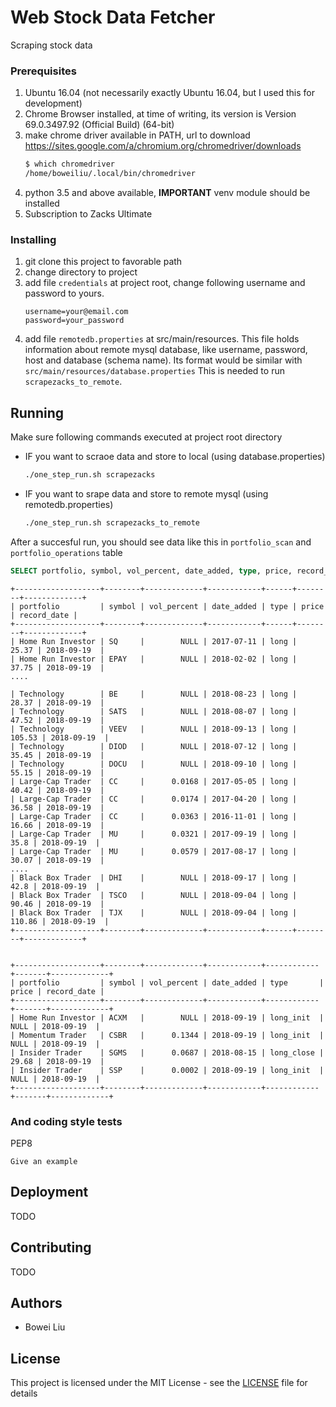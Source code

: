 # Web Stock Data Fetcher

Scraping stock data

### Prerequisites

1. Ubuntu 16.04 (not necessarily exactly Ubuntu 16.04, but I used this for development)
2. Chrome Browser installed, at time of writing, its version is Version 69.0.3497.92 (Official Build) (64-bit)
3. make chrome driver available in PATH, url to download https://sites.google.com/a/chromium.org/chromedriver/downloads
    ```bash
    $ which chromedriver
    /home/boweiliu/.local/bin/chromedriver
    ```
4. python 3.5 and above available, **IMPORTANT** venv module should be installed
5. Subscription to Zacks Ultimate 

### Installing

1. git clone this project to favorable path
2. change directory to project
3. add file `credentials` at project root, change following username and password to yours.
    ```properties
    username=your@email.com
    password=your_password
    ```
4. add file `remotedb.properties` at src/main/resources. This file holds information about remote mysql
  database, like username, password, host and database (schema name). Its format would be similar with 
  `src/main/resources/database.properties` 
  This is needed to run `scrapezacks_to_remote`.

## Running

Make sure following commands executed at project root directory

* IF you want to scraoe data and store to local (using database.properties)
    ```bash
    ./one_step_run.sh scrapezacks
    ```
* IF you want to srape data and store to remote mysql (using remotedb.properties)

    ```bash
    ./one_step_run.sh scrapezacks_to_remote
    ```

After a succesful run, you should see data like this in `portfolio_scan` and `portfolio_operations` table  

```SQL
SELECT portfolio, symbol, vol_percent, date_added, type, price, record_date FROM portfolio_scan;
```

```text
+-------------------+--------+-------------+------------+------+--------+-------------+
| portfolio         | symbol | vol_percent | date_added | type | price  | record_date |
+-------------------+--------+-------------+------------+------+--------+-------------+
| Home Run Investor | SQ     |        NULL | 2017-07-11 | long |  25.37 | 2018-09-19  |
| Home Run Investor | EPAY   |        NULL | 2018-02-02 | long |  37.75 | 2018-09-19  |
....

| Technology        | BE     |        NULL | 2018-08-23 | long |  28.37 | 2018-09-19  |
| Technology        | SATS   |        NULL | 2018-08-07 | long |  47.52 | 2018-09-19  |
| Technology        | VEEV   |        NULL | 2018-09-13 | long | 105.53 | 2018-09-19  |
| Technology        | DIOD   |        NULL | 2018-07-12 | long |  35.45 | 2018-09-19  |
| Technology        | DOCU   |        NULL | 2018-09-10 | long |  55.15 | 2018-09-19  |
| Large-Cap Trader  | CC     |      0.0168 | 2017-05-05 | long |  40.42 | 2018-09-19  |
| Large-Cap Trader  | CC     |      0.0174 | 2017-04-20 | long |  36.58 | 2018-09-19  |
| Large-Cap Trader  | CC     |      0.0363 | 2016-11-01 | long |  16.66 | 2018-09-19  |
| Large-Cap Trader  | MU     |      0.0321 | 2017-09-19 | long |   35.8 | 2018-09-19  |
| Large-Cap Trader  | MU     |      0.0579 | 2017-08-17 | long |  30.07 | 2018-09-19  |
....
| Black Box Trader  | DHI    |        NULL | 2018-09-17 | long |   42.8 | 2018-09-19  |
| Black Box Trader  | TSCO   |        NULL | 2018-09-04 | long |  90.46 | 2018-09-19  |
| Black Box Trader  | TJX    |        NULL | 2018-09-04 | long | 110.86 | 2018-09-19  |
+-------------------+--------+-------------+------------+------+--------+-------------+


+-------------------+--------+-------------+------------+------------+-------+-------------+
| portfolio         | symbol | vol_percent | date_added | type       | price | record_date |
+-------------------+--------+-------------+------------+------------+-------+-------------+
| Home Run Investor | ACXM   |        NULL | 2018-09-19 | long_init  |  NULL | 2018-09-19  |
| Momentum Trader   | CSBR   |      0.1344 | 2018-09-19 | long_init  |  NULL | 2018-09-19  |
| Insider Trader    | SGMS   |      0.0687 | 2018-08-15 | long_close | 29.68 | 2018-09-19  |
| Insider Trader    | SSP    |      0.0002 | 2018-09-19 | long_init  |  NULL | 2018-09-19  |
+-------------------+--------+-------------+------------+------------+-------+-------------+

```

### And coding style tests

PEP8

```
Give an example
```

## Deployment

TODO

## Contributing

TODO

## Authors

* Bowei Liu

## License

This project is licensed under the MIT License - see the [LICENSE](LICENSE) file for details
